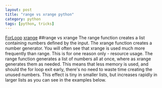 ```yaml
---
layout: post
title: "range vs xrange python"
category: python
tags: [python, tricks]
---
```

[ForLoop](https://wiki.python.org/moin/ForLoop)
[xrange](http://docs.python.org/2/library/functions.html#xrange)
##range vs xrange
The range function creates a list containing numbers defined by the input. The xrange function creates a number generator. You will often see that xrange is used much more frequently than range. This is for one reason only - resource usage. The range function generates a list of numbers all at once, where as xrange generates them as needed. This means that less memory is used, and should the for loop exit early, there's no need to waste time creating the unused numbers. This effect is tiny in smaller lists, but increases rapidly in larger lists as you can see in the examples below.
